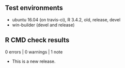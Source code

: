 ## Test environments

* ubuntu 16.04 (on travis-ci), R 3.4.2, old, release, devel
* win-builder (devel and release)


## R CMD check results

0 errors | 0 warnings | 1 note

* This is a new release.
